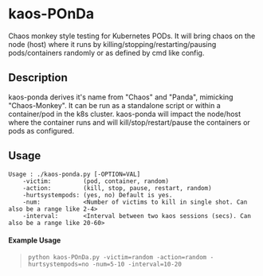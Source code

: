 # kaos-POnDa
Chaos monkey style testing for Kubernetes PODs. It will bring chaos on the node (host) where it runs by killing/stopping/restarting/pausing pods/containers randomly or as defined by cmd like config.


## Description
kaos-ponda derives it's name from "Chaos" and "Panda", mimicking "Chaos-Monkey". 
It can be run as a standalone script or within a container/pod in the k8s cluster. kaos-ponda will impact the node/host where the container runs and will kill/stop/restart/pause the containers or pods as configured. 

## Usage
```
Usage : ./kaos-ponda.py [-OPTION=VAL]
	-victim:         (pod, container, random)
	-action:         (kill, stop, pause, restart, random)
	-hurtsystempods: (yes, no) Default is yes.
	-num:            <Number of victims to kill in single shot. Can also be a range like 2-4>
	-interval:       <Interval between two kaos sessions (secs). Can also be a range like 20-60>
```
#### Example Usage
>`python kaos-POnDa.py -victim=random -action=random -hurtsystempods=no -num=5-10 -interval=10-20`


